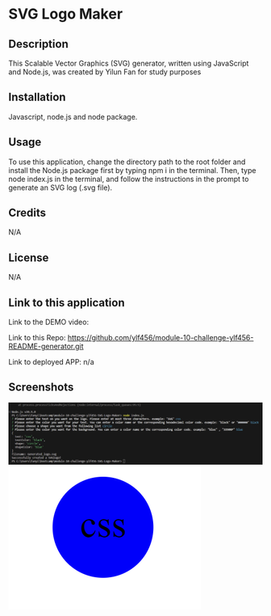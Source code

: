 # SVG Logo Maker

## Description

This Scalable Vector Graphics (SVG) generator, written using JavaScript and Node.js, was created by Yilun Fan for study purposes

## Installation

Javascript, node.js and node package.

## Usage

To use this application, change the directory path to the root folder and install the Node.js package first by typing npm i in the terminal. Then, type node index.js in the terminal, and follow the instructions in the prompt to generate an SVG log (.svg file).

## Credits

N/A

## License

N/A

## Link to this application

Link to the DEMO video: 

Link to this Repo: https://github.com/ylf456/module-10-challenge-ylf456-README-generator.git

Link to deployed APP: n/a

## Screenshots

![This is a screenshot of prompt](./public/images/screenshot1.png)
![This is a screenshot of demo SVG logo](./public/images/screenshot2.png)